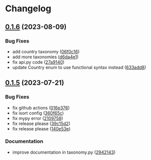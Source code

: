 # Changelog

## [0.1.6](https://github.com/openfoodfacts/openfoodfacts-python/compare/v0.1.5...v0.1.6) (2023-08-09)


### Bug Fixes

* add country taxonomy ([06f0c16](https://github.com/openfoodfacts/openfoodfacts-python/commit/06f0c1622185f08a2ae05262a2c136521c45efba))
* add more taxonomies ([d6da4e1](https://github.com/openfoodfacts/openfoodfacts-python/commit/d6da4e1268204e49b0e46c2dd63cb0cb568e6dc1))
* fix api.py code ([27a9140](https://github.com/openfoodfacts/openfoodfacts-python/commit/27a9140589fe50b0fe82cd34a6e6bb969e8af19e))
* update Country enum to use functional syntax instead ([633add8](https://github.com/openfoodfacts/openfoodfacts-python/commit/633add8bcd8b22faacf495cf6d651f44cfd7647b))

## [0.1.5](https://github.com/openfoodfacts/openfoodfacts-python/compare/v0.1.4...v0.1.5) (2023-07-21)


### Bug Fixes

* fix github actions ([016e376](https://github.com/openfoodfacts/openfoodfacts-python/commit/016e37622b24ab109894cc3c3b9f9083ebca922f))
* fix isort config ([360f65c](https://github.com/openfoodfacts/openfoodfacts-python/commit/360f65c5deded308ec4ea721cef1e17bbaf76739))
* fix mypy error ([2109758](https://github.com/openfoodfacts/openfoodfacts-python/commit/210975896b63dc089c284c9a525448cd84b72389))
* fix release please ([39c15d2](https://github.com/openfoodfacts/openfoodfacts-python/commit/39c15d22fd61feb02acef9e04ffae435828389a0))
* fix release please ([140e53e](https://github.com/openfoodfacts/openfoodfacts-python/commit/140e53e5b3263709e2407cb2f59445ac988324cf))


### Documentation

* improve documentation in taxonomy.py ([2942143](https://github.com/openfoodfacts/openfoodfacts-python/commit/2942143374d86bddc376166a8ab85d7d2316cc95))
